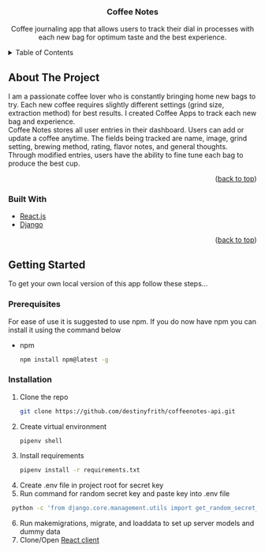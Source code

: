 <h3 align="center">Coffee Notes</h3>

  <p align="center">
    Coffee journaling app that allows users to track their dial in processes with each new bag for optimum taste and the best experience.
    <br />



<!-- TABLE OF CONTENTS -->
<details>
  <summary>Table of Contents</summary>
  <ol>
    <li>
      <a href="#about-the-project">About The Project</a>
      <ul>
        <li><a href="#built-with">Built With</a></li>
      </ul>
    </li>
    <li>
      <a href="#getting-started">Getting Started</a>
      <ul>
        <li><a href="#prerequisites">Prerequisites</a></li>
        <li><a href="#installation">Installation</a></li>
      </ul>

</details>



<!-- ABOUT THE PROJECT -->
## About The Project

<!-- [![Product Name Screen Shot][product-screenshot]](https://example.com) -->

   I am a passionate coffee lover who is constantly bringing home new bags to try. Each new coffee requires slightly different settings (grind size, extraction method) for best results. I created Coffee Apps to track each new bag and experience. 
    <br/>
    Coffee Notes stores all user entries in their dashboard. Users can add or update a coffee anytime. The fields being tracked are name, image, grind setting, brewing method, rating, flavor notes, and general thoughts. Through modified entries, users have the ability to fine tune each bag to produce the best cup. 
<p align="right">(<a href="#top">back to top</a>)</p>



### Built With

* [React.js](https://reactjs.org/)
* [Django](https://www.djangoproject.com/)


<p align="right">(<a href="#top">back to top</a>)</p>



<!-- GETTING STARTED -->
## Getting Started

To get your own local version of this app follow these steps...

### Prerequisites

For ease of use it is suggested to use npm. If you do now have npm you can install it using the command below
* npm
  ```sh
  npm install npm@latest -g
  ```

### Installation

1. Clone the repo
   ```sh
   git clone https://github.com/destinyfrith/coffeenotes-api.git
   ```
2. Create virtual environment
   ```sh
   pipenv shell
   ```
3. Install requirements
   ```sh
   pipenv install -r requirements.txt
   ```
4. Create .env file in project root for secret key 
5. Run command for random secret key and paste key into .env file
  ```sh
   python -c 'from django.core.management.utils import get_random_secret_key; print(get_random_secret_key())'
   ```
6. Run makemigrations, migrate, and loaddata to set up server models and dummy data
7. Clone/Open [React client](https://github.com/destinyfrith/coffeenotes-client)


